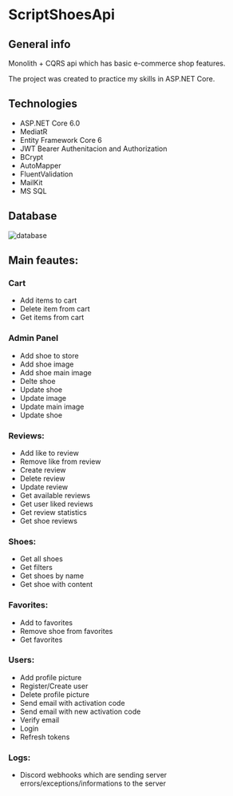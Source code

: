 # ScriptShoesApi

## General info

Monolith + CQRS api which has basic e-commerce shop features.

The project was created to practice my skills in ASP.NET Core.

## Technologies

 * ASP.NET Core 6.0
 * MediatR
 * Entity Framework Core 6
 * JWT Bearer Authenitacion and Authorization
 * BCrypt
 * AutoMapper
 * FluentValidation
 * MailKit
 * MS SQL
 
 ## Database
 
![database](https://user-images.githubusercontent.com/71401593/203863876-f59daad3-7268-4935-a144-4987a4eca96b.png)

## Main feautes:

### Cart
 *  Add items to cart
 *  Delete item from cart
 *  Get items from cart
 
### Admin Panel
 * Add shoe to store
 * Add shoe image
 *  Add shoe main image
 *  Delte shoe
 *  Update shoe
 *  Update image
 *  Update main image
 *  Update shoe
 
### Reviews:
 *  Add like to review
 *  Remove like from review
 *  Create review
 *  Delete review
 *  Update review
 *  Get available reviews
 *  Get user liked reviews
 *  Get review statistics
 *  Get shoe reviews
      
### Shoes:
 * Get all shoes
 * Get filters
 * Get shoes by name
 * Get shoe with content
   
### Favorites:
  * Add to favorites 
  * Remove shoe from favorites
  * Get favorites
   
### Users:
  * Add profile picture
  * Register/Create user
  * Delete profile picture
  * Send email with activation code
  * Send email with new activation code
  * Verify email
  * Login
  * Refresh tokens
    
 ### Logs:
   * Discord webhooks which are sending server errors/exceptions/informations to the server

